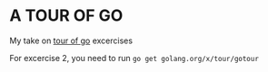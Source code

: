 # A TOUR OF GO

My take on  [tour of go](https://tour.golang.org/list) excercises

For excercise 2, you need to run `go get golang.org/x/tour/gotour`
